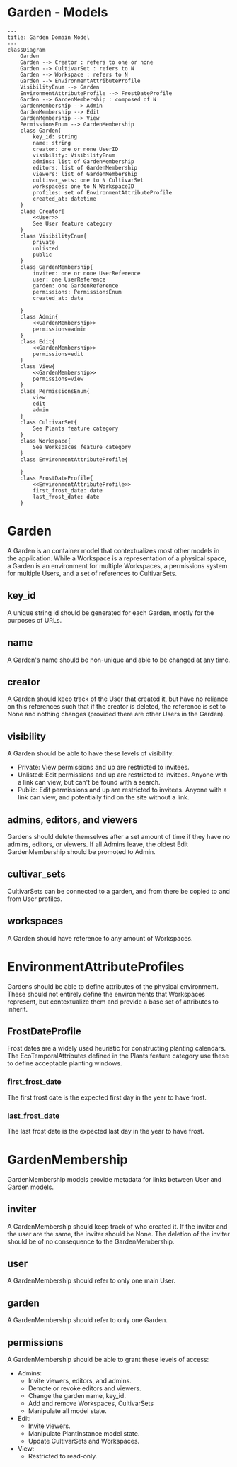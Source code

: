 # Garden - Models

```mermaid
---
title: Garden Domain Model
---
classDiagram
    Garden
    Garden --> Creator : refers to one or none
    Garden --> CultivarSet : refers to N
    Garden --> Workspace : refers to N
    Garden --> EnvironmentAttributeProfile 
    VisibilityEnum --> Garden
    EnvironmentAttributeProfile --> FrostDateProfile
    Garden --> GardenMembership : composed of N  
    GardenMembership --> Admin
    GardenMembership --> Edit
    GardenMembership --> View 
    PermissionsEnum --> GardenMembership
    class Garden{
        key_id: string
        name: string
        creator: one or none UserID
        visibility: VisibilityEnum
        admins: list of GardenMembership
        editors: list of GardenMembership
        viewers: list of GardenMembership
        cultivar_sets: one to N CultivarSet
        workspaces: one to N WorkspaceID
        profiles: set of EnvironmentAttributeProfile
        created_at: datetime
    }
    class Creator{
        <<User>>
        See User feature category 
    }
    class VisibilityEnum{
        private
        unlisted
        public
    }
    class GardenMembership{
        inviter: one or none UserReference
        user: one UserReference
        garden: one GardenReference
        permissions: PermissionsEnum
        created_at: date

    }
    class Admin{
        <<GardenMembership>>
        permissions=admin
    }
    class Edit{
        <<GardenMembership>>
        permissions=edit
    }
    class View{
        <<GardenMembership>>
        permissions=view
    }
    class PermissionsEnum{
        view
        edit
        admin
    }
    class CultivarSet{
        See Plants feature category
    }
    class Workspace{
        See Workspaces feature category
    }
    class EnvironmentAttributeProfile{

    }
    class FrostDateProfile{
        <<EnvironmentAttributeProfile>>
        first_frost_date: date
        last_frost_date: date
    }
```

# Garden

A Garden is an container model that contextualizes most other models in the application. While a Workspace is a representation of a physical space, a Garden is an environment for multiple Workspaces, a permissions system for multiple Users, and a set of references to CultivarSets.  

## key_id

A unique string id should be generated for each Garden, mostly for the purposes of URLs.

## name

A Garden's name should be non-unique and able to be changed at any time.

## creator

A Garden should keep track of the User that created it, but have no reliance on this references such that if the creator is deleted, the reference is set to None and nothing changes (provided there are other Users in the Garden).

## visibility

A Garden should be able to have these levels of visibility:
- Private: View permissions and up are restricted to invitees.
- Unlisted: Edit permissions and up are restricted to invitees. Anyone with a link can view, but can't be found with a search.
- Public: Edit permissions and up are restricted to invitees. Anyone with a link can view, and potentially find on the site without a link.

## admins, editors, and viewers

Gardens should delete themselves after a set amount of time if they have no admins, editors, or viewers. If all Admins leave, the oldest Edit GardenMembership should be promoted to Admin.

## cultivar_sets

CultivarSets can be connected to a garden, and from there be copied to and from User profiles.

## workspaces

A Garden should have reference to any amount of Workspaces.

# EnvironmentAttributeProfiles

Gardens should be able to define attributes of the physical environment. These should not entirely define the environments that Workspaces represent, but contextualize them and provide a base set of attributes to inherit.

## FrostDateProfile

Frost dates are a widely used heuristic for constructing planting calendars. The EcoTemporalAttributes defined in the Plants feature category use these to define acceptable planting windows.

### first_frost_date

The first frost date is the expected first day in the year to have frost.

### last_frost_date

The last frost date is the expected last day in the year to have frost. 

# GardenMembership

GardenMembership models provide metadata for links between User and Garden models.

## inviter

A GardenMembership should keep track of who created it. If the inviter and the user are the same, the inviter should be None. The deletion of the inviter should be of no consequence to the GardenMembership. 

## user

A GardenMembership should refer to only one main User.

## garden

A GardenMembership should refer to only one Garden.

## permissions

A GardenMembership should be able to grant these levels of access:
- Admins:
    - Invite viewers, editors, and admins.
    - Demote or revoke editors and viewers.
    - Change the garden name, key_id.
    - Add and remove Workspaces, CultivarSets
    - Manipulate all model state.
- Edit:
    - Invite viewers.
    - Manipulate PlantInstance model state.
    - Update CultivarSets and Workspaces.
- View: 
    - Restricted to read-only.
